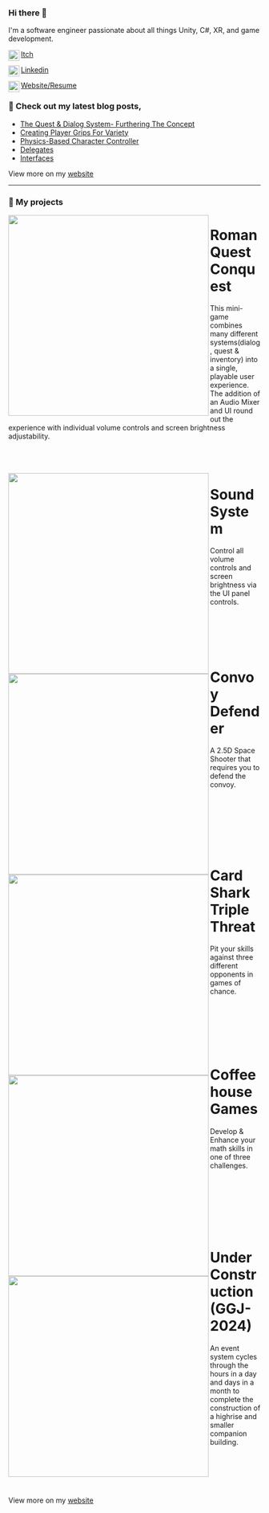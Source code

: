 ### Hi there 👋

I'm a software engineer passionate about all things Unity, C#, XR, and game development.

[<img align="left" width="22px" src="https://assetsio.reedpopcdn.com/Itch.io_logo.jpg?width=1200&height=1200&fit=crop&quality=100&format=png&enable=upscale&auto=webp"/>Itch](https://eyetengu.itch.io/)

[<img align="left" width="22px" src="https://cdn-icons-png.flaticon.com/512/174/174857.png"/>Linkedin](https://www.linkedin.com/in/eric-young-dev/)

[<img align="left" width="22px" src="http://samuelarminana.com/favicon.ico"/>Website/Resume](https://warrior-ways.com/)

### 📝 Check out my latest blog posts,
<!-- BLOG-POST-LIST:START -->
- [The Quest & Dialog System- Furthering The Concept](https://medium.com/@younge205/the-quest-dialog-system-furthering-the-concept-c302a88a5ad1?source=user_profile---------3----------------------------)
- [Creating Player Grips For Variety](https://medium.com/@younge205/creating-player-grips-for-variety-b835beb54541?source=user_profile---------2----------------------------)
- [Physics-Based Character Controller](https://medium.com/@younge205/physics-based-character-controller-e913cfab63c6?source=user_profile---------20----------------------------)
- [Delegates](https://medium.com/@younge205/delegates-2d7964332eae?source=user_profile---------12----------------------------)
- [Interfaces](https://medium.com/@younge205/interfaces-27d3553d2616?source=user_profile---------15----------------------------)
<!-- BLOG-POST-LIST:END -->
View more on my [website](https://warrior-ways.com/)

---
### 💾 My projects

<img src="http://warrior-ways.com/images/RomanWorld_PreGif-ezgif.com-video-to-gif-converter.gif" align= "left" width= "400px"/>

# Roman Quest Conquest
This mini-game combines many different systems(dialog, quest & inventory) into a single, playable user experience. The addition of an Audio Mixer and UI round out the experience with individual volume controls and screen brightness adjustability.
<br/>
<br/>
<br/>
<br/>


<img src="http://warrior-ways.com/images/Screenshot2024-07-28094546.png" align="left" width="400px"/>

# Sound System
Control all volume controls and screen brightness via the UI panel controls.
<br/>
<br/>
<br/>
<br/>
<br/>
<br/>

<img src="http://warrior-ways.com/images/Screenshot2024-08-06223135.png" align="left" width="400px"/>

# Convoy Defender
A 2.5D Space Shooter that requires you to defend the convoy.​

<br/>
<br/>
<br/>
<br/>
<br/>
<br/>


<img src="http://warrior-ways.com/images/Screenshot2024-08-06121801.png" align="left" width="400px"/>

# Card Shark Triple Threat
Pit your skills against three different opponents in games of chance.
<br/>
<br/>
<br/>
<br/>
<br/>
<br/>
<br/>


<img src="http://warrior-ways.com/images/Screenshot2024-08-09105433.png" align="left" width="400px"/>

# Coffeehouse Games
Develop & Enhance your math skills in one of three challenges.
<br/>
<br/>
<br/>
<br/>
<br/>
<br/>
<br/>
<br/>

<img src="http://warrior-ways.com/images/Screenshot2024-08-02234623.png" align="left" width="400px"/>


# Under Construction (GGJ-2024)
An event system cycles through the hours in a day and days in a month to complete the construction of a highrise and smaller companion building.
<br/>
<br/>
<br/>
<br/>
<br/>
<br/>


View more on my [website](https://warrior-ways.com/)
